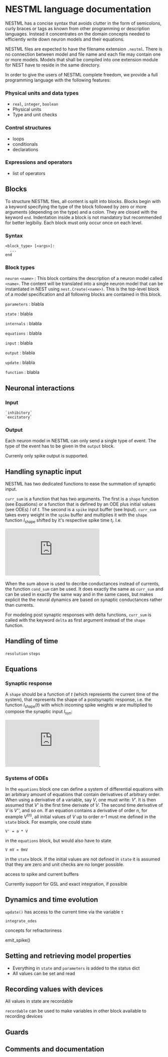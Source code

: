 # NESTML language documentation

NESTML has a concise syntax that avoids clutter in the form of
semicolons, curly braces or tags as known from other programming or
description languages. Instead it concentrates on the domain concepts
needed to efficiently write down neuron models and their equations.

NESTML files are expected to have the filename extension
`.nestml`. There is no connection between model and file name and each
file may contain one or more models. Models that shall be compiled
into one extension module for NEST have to reside in the same
directory.

In order to give the users of NESTML complete freedom, we provide a
full programming language with the following features:

### Physical units and data types

*  `real`, `integer`, `boolean`
*  Physical units
*  Type and unit checks

### Control structures

* loops
* conditionals
* declarations

### Expressions and operators

* list of operators

## Blocks

To structure NESTML files, all content is split into blocks. Blocks
begin with a keyword specifying the type of the block followed by zero
or more arguments (depending on the type) and a colon. They are
closed with the keyword `end`. Indentation inside a block is not
mandatory but recommended for better legibiliy. Each block must only
occur once on each level.

### Syntax
```
<block_type> [<args>]:
  ...
end
```

### Block types

`neuron` *`<name>`*
: This block contains the description of a neuron model called
  `<name>`. The content will be translated into a single neuron model
  that can be instantiated in NEST using `nest.Create(<name>)`. This
  is the top-level block of a model specification and all following
  blocks are contained in this block.

`parameters`
: blabla

`state`
: blabla

`internals`
: blabla

`equations`
: blabla

`input`
: blabla

`output`
: blabla

`update`
: blabla

`function`
: blabla


## Neuronal interactions

### Input
    `inhibitory`
    `excitatory`

### Output

Each neuron model in NESTML can only send a single type of event. The
type of the event has to be given in the `output` block.

Currenly only spike output is supported.


## Handling synaptic input

NESTML has two dedicated functions to ease the summation of synaptic input.

`curr_sum` is a function that has two arguments. The first is a `shape` function (see Equations) or a function that is defined by an ODE plus initial values (see ODEs) *I* of *t*. The second is a `spike` input buffer (see Input). `curr_sum` takes every weight in the `spike` buffer and multiplies it with the `shape` function *I*<sub>shape</sub> shifted by it's respective spike time *t<sub>i</sub>*. I.e.

<!--- $\large \sum_{t_i\le t, i\in\mathbb{N}}\sum_{w\in\text{spikeweights}} w I_{\text{shape}}(t-t_i)=\sum_{t_i\le t, i\in\mathbb{N}} I_{\text{shape}}(t-t_i)\sum_{w\in\text{spikeweights}} w$ --->
![equation](https://latex.codecogs.com/svg.latex?%5Clarge%20%5Csum_%7Bt_i%5Cle%20t%2C%20i%5Cin%5Cmathbb%7BN%7D%7D%5Csum_%7Bw%5Cin%5Ctext%7Bspikeweights%7D%7D%20w%20I_%7B%5Ctext%7Bshape%7D%7D(t-t_i)%3D%5Csum_%7Bt_i%5Cle%20t%2C%20i%5Cin%5Cmathbb%7BN%7D%7D%20I_%7B%5Ctext%7Bshape%7D%7D(t-t_i)%5Csum_%7Bw%5Cin%5Ctext%7Bspikeweights%7D%7D%20w).

When the sum above is used to decribe conductances instead of currents, the function `cond_sum` can be used. It does exactly the same as `curr_sum` and can be used in exactly the same way and in the same cases, but makes explicit the the neural dynamics are based on synaptic conductances rather than currents.

For modeling post synaptic responses with delta functions, `curr_sum` is called with the keyword  `delta` as first argument instead of the `shape` function.

## Handling of time

 `resolution`
 `steps`

## Equations

### Synaptic response

A `shape` should be a function of *t* (which represents the current time of the system), that represents the shape of a postsynaptic response, i.e. the function *I*<sub>shape</sub>(*t*) with which incoming spike weights *w* are multiplied to compose the synaptic input *I*<sub>syn</sub>:

<!--- $\large I_{\text{syn}}=\sum_{t_i\le t, i\in\mathbb{N}}\sum_{w\in\text{spikeweights}} w I_{\text{shape}}(t-t_i)$ --->
![equation](https://latex.codecogs.com/svg.latex?%5Clarge%20I_%7B%5Ctext%7Bsyn%7D%7D%3D%5Csum_%7Bt_i%5Cle%20t%2C%20i%5Cin%5Cmathbb%7BN%7D%7D%5Csum_%7Bw%5Cin%5Ctext%7Bspikeweights%7D%7D%20w%20I_%7B%5Ctext%7Bshape%7D%7D(t-t_i)).

### Systems of ODEs

In the `equations` block one can define a system of differential equations with an arbitrary amount of equations that contain derivatives of arbitrary order.
When using a derivative of a variable, say *V*, one must write: *V*'. It is then assumed that *V*' is the first time derivate of *V*. The second time derivative of *V* is *V*'', and so on.
If an equation contains a derivative of order *n*, for example *V*<sup>(*n*)</sup>, all initial values of *V* up to order *n*-1 must me defined in the `state` block. For example, one could state
```
V' = a * V
```
in the `equations` block, but would also have to state
```
V mV = 0mV
```
in the `state` block. If the initial values are not defined in `state` it is assumed that they are zero and unit checks are no longer possible.


  access to spike and current buffers


  Currently support for GSL and exact integration, if possible



## Dynamics and time evolution

   `update()` has access to the current time via the variable `t`

   `integrate_odes`

   concepts for refractoriness

   emit_spike()


## Setting and retrieving model properties

  * Everything in `state` and `parameters` is added to the status dict
  * All values can be set and read


## Recording values with devices

  All values in state are recordable

  `recordable` can be used to make variables in other block available
  to recording devices


## Guards

## Comments and documentation
